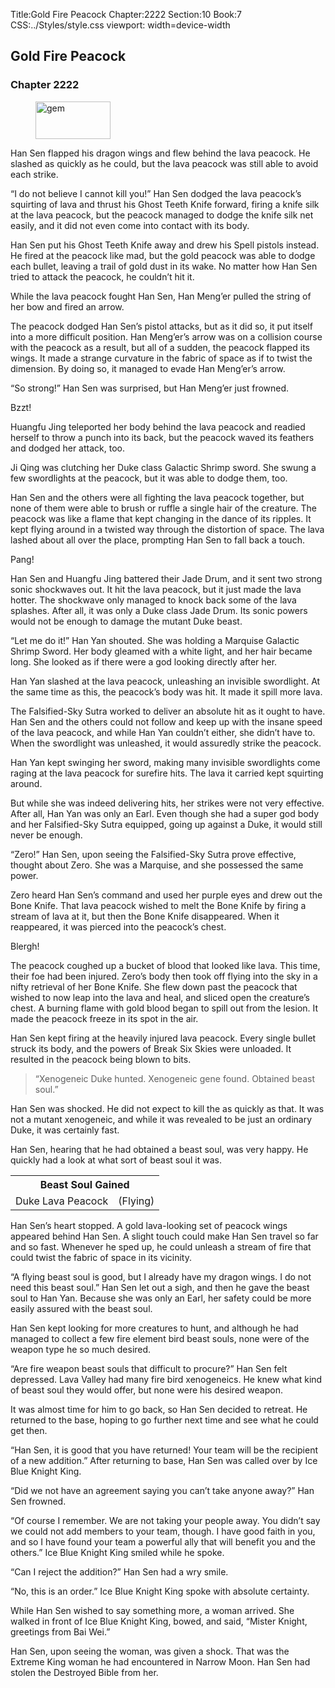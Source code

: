 Title:Gold Fire Peacock 
Chapter:2222 
Section:10 
Book:7 
CSS:../Styles/style.css 
viewport: width=device-width
  
## Gold Fire Peacock
### Chapter 2222 
<figure>
	<img src="../Images/gem.gif" alt="gem" id="gem" width="120" height="60" />
</figure>
  

  
  Han Sen flapped his dragon wings and flew behind the lava peacock. He slashed as quickly as he could, but the lava peacock was still able to avoid each strike.

“I do not believe I cannot kill you!” Han Sen dodged the lava peacock’s squirting of lava and thrust his Ghost Teeth Knife forward, firing a knife silk at the lava peacock, but the peacock managed to dodge the knife silk net easily, and it did not even come into contact with its body.

Han Sen put his Ghost Teeth Knife away and drew his Spell pistols instead. He fired at the peacock like mad, but the gold peacock was able to dodge each bullet, leaving a trail of gold dust in its wake. No matter how Han Sen tried to attack the peacock, he couldn’t hit it.

While the lava peacock fought Han Sen, Han Meng’er pulled the string of her bow and fired an arrow.

The peacock dodged Han Sen’s pistol attacks, but as it did so, it put itself into a more difficult position. Han Meng’er’s arrow was on a collision course with the peacock as a result, but all of a sudden, the peacock flapped its wings. It made a strange curvature in the fabric of space as if to twist the dimension. By doing so, it managed to evade Han Meng’er’s arrow.

“So strong!” Han Sen was surprised, but Han Meng’er just frowned.

Bzzt!

Huangfu Jing teleported her body behind the lava peacock and readied herself to throw a punch into its back, but the peacock waved its feathers and dodged her attack, too.

Ji Qing was clutching her Duke class Galactic Shrimp sword. She swung a few swordlights at the peacock, but it was able to dodge them, too.

Han Sen and the others were all fighting the lava peacock together, but none of them were able to brush or ruffle a single hair of the creature. The peacock was like a flame that kept changing in the dance of its ripples. It kept flying around in a twisted way through the distortion of space. The lava lashed about all over the place, prompting Han Sen to fall back a touch.

Pang!

Han Sen and Huangfu Jing battered their Jade Drum, and it sent two strong sonic shockwaves out. It hit the lava peacock, but it just made the lava hotter. The shockwave only managed to knock back some of the lava splashes. After all, it was only a Duke class Jade Drum. Its sonic powers would not be enough to damage the mutant Duke beast.

“Let me do it!” Han Yan shouted. She was holding a Marquise Galactic Shrimp Sword. Her body gleamed with a white light, and her hair became long. She looked as if there were a god looking directly after her.

Han Yan slashed at the lava peacock, unleashing an invisible swordlight. At the same time as this, the peacock’s body was hit. It made it spill more lava.

The Falsified-Sky Sutra worked to deliver an absolute hit as it ought to have. Han Sen and the others could not follow and keep up with the insane speed of the lava peacock, and while Han Yan couldn’t either, she didn’t have to. When the swordlight was unleashed, it would assuredly strike the peacock.

Han Yan kept swinging her sword, making many invisible swordlights come raging at the lava peacock for surefire hits. The lava it carried kept squirting around.

But while she was indeed delivering hits, her strikes were not very effective. After all, Han Yan was only an Earl. Even though she had a super god body and her Falsified-Sky Sutra equipped, going up against a Duke, it would still never be enough.

“Zero!” Han Sen, upon seeing the Falsified-Sky Sutra prove effective, thought about Zero. She was a Marquise, and she possessed the same power.

Zero heard Han Sen’s command and used her purple eyes and drew out the Bone Knife. That lava peacock wished to melt the Bone Knife by firing a stream of lava at it, but then the Bone Knife disappeared. When it reappeared, it was pierced into the peacock’s chest.

Blergh!

The peacock coughed up a bucket of blood that looked like lava. This time, their foe had been injured. Zero’s body then took off flying into the sky in a nifty retrieval of her Bone Knife. She flew down past the peacock that wished to now leap into the lava and heal, and sliced open the creature’s chest. A burning flame with gold blood began to spill out from the lesion. It made the peacock freeze in its spot in the air.

Han Sen kept firing at the heavily injured lava peacock. Every single bullet struck its body, and the powers of Break Six Skies were unloaded. It resulted in the peacock being blown to bits.

> “Xenogeneic Duke hunted. Xenogeneic gene found. Obtained beast soul.”

Han Sen was shocked. He did not expect to kill the  as quickly as that. It was not a mutant xenogeneic, and while it was revealed to be just an ordinary Duke, it was certainly fast.

Han Sen, hearing that he had obtained a beast soul, was very happy. He quickly had a look at what sort of beast soul it was.

<div class="tables">
	<table class="beast">
		<tr>
			<th colspan="2">Beast Soul Gained</th>
		</tr><tr>
			<td>Duke Lava Peacock</td>
			<td>(Flying)</td>
		</tr>
	</table>
	<!-- Duke class beast soul : Flying-type. -->
</div> 

Han Sen’s heart stopped. A gold lava-looking set of peacock wings appeared behind Han Sen. A slight touch could make Han Sen travel so far and so fast. Whenever he sped up, he could unleash a stream of fire that could twist the fabric of space in its vicinity.

“A flying beast soul is good, but I already have my dragon wings. I do not need this beast soul.” Han Sen let out a sigh, and then he gave the  beast soul to Han Yan. Because she was only an Earl, her safety could be more easily assured with the  beast soul.

Han Sen kept looking for more creatures to hunt, and although he had managed to collect a few fire element bird beast souls, none were of the weapon type he so much desired.

“Are fire weapon beast souls that difficult to procure?” Han Sen felt depressed. Lava Valley had many fire bird xenogeneics. He knew what kind of beast soul they would offer, but none were his desired weapon.

It was almost time for him to go back, so Han Sen decided to retreat. He returned to the base, hoping to go further next time and see what he could get then.

“Han Sen, it is good that you have returned! Your team will be the recipient of a new addition.” After returning to base, Han Sen was called over by Ice Blue Knight King.

“Did we not have an agreement saying you can’t take anyone away?” Han Sen frowned.

“Of course I remember. We are not taking your people away. You didn’t say we could not add members to your team, though. I have good faith in you, and so I have found your team a powerful ally that will benefit you and the others.” Ice Blue Knight King smiled while he spoke.

“Can I reject the addition?” Han Sen had a wry smile.

“No, this is an order.” Ice Blue Knight King spoke with absolute certainty.

While Han Sen wished to say something more, a woman arrived. She walked in front of Ice Blue Knight King, bowed, and said, “Mister Knight, greetings from Bai Wei.”

Han Sen, upon seeing the woman, was given a shock. That was the Extreme King woman he had encountered in Narrow Moon. Han Sen had stolen the Destroyed Bible from her.
